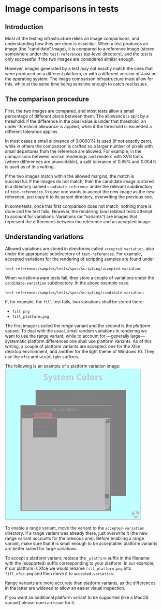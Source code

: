# Image comparisons in tests


## Introduction
Most of the testing infrastructure relies on image comparisons, and understanding
how they are done is essential. When a test produces an image (the "candidate"
image), it is compared to a reference image (stored somewhere under the
`test-references` top-level directory), and the test is only successful if the
two images are considered similar enough.

However, images generated by a test may not exactly match the ones that were
produced on a different platform, or with a different version of Java or the
operating system. The image comparison infrastructure must allow for this, while
at the same time being sensitive enough to catch real issues.


## The comparison procedure
First, the two images are compared, and most tests allow a small percentage of
different pixels between them. The allowance is split by a threshold: if the
difference in the pixel value is under that threshold, an under-threshold
allowance is applied, while if the threshold is exceeded a different tolerance
applies.

In most cases a small allowance of 0.00001% is used (if not exactly zero), while
in others the comparison is crafted so a larger number of pixels with small
departures from the reference are allowed. For example, in the comparisons
between normal renderings and renders with SVG fonts (where differences are
unavoidable), a split tolerance of 0.65% and 0.004% is used as of this writing.

If the two images match within the allowed margins, the match is successful. If
the images do not match, then the candidate image is stored in a directory named
`candidate-reference` under the relevant subdirectory of `test-references`. In
case one wants to accept the new image as the new reference, just copy it to its
parent directory, overwriting the previous one.

In some tests, once this first comparison does not match, nothing more is done
and the test fails. However, the rendering (and related) tests attempt to
account for variations. Variations (or "variants") are images that represent the
differences between the reference and an accepted image.


## Understanding variations
Allowed variations are stored in directories called `accepted-variation`, also
under the appropriate subdirectory of `test-references`. For example, accepted
variations for the rendering of scripting samples are found under

`test-references/samples/tests/spec/scripting/accepted-variation`

When variation-aware tests fail, they store a couple of variations under the
`candidate-variation` subdirectory. In the above example case:

`test-references/samples/tests/spec/scripting/candidate-variation`

If, for example, the `fill` test fails, two variations shall be stored there:

- `fill.png`
- `fill_platform.png`

The first image is called the _range_ variant and the second is the _platform_
variant. To deal with the usual, small random variations in rendering we want to
use the range variant, while to account for —generally large— systematic platform
differences one shall use platform variants. As of this writing, a couple of
platform variants are accepted: one for the Xfce desktop environment, and another
for the light theme of Windows 10. They use the `xfce` and `win10Light` suffixes.

The following is an example of a platform variation image:
![Variant example](https://raw.githubusercontent.com/css4j/echosvg/master/test-resources/io/sf/carte/echosvg/test/image/systemColors_xfce.png)

To enable a range variant, move the variant to the `accepted-variation` directory.
If a range variant was already there, just overwrite it (the new range variant
accounts for the previous one). Before enabling a range variant, make sure that
it is small enough to be acceptable: platform variants are better suited for large
variations.

To accept a platform variant, replace the `_platform` suffix in the filename
with the (supported) suffix corresponding to your platform. In our example, if
our platform is Xfce we would rename `fill_platform.png` into `fill_xfce.png`
and then move it to `accepted-variation`.

Range variants are more accurate than platform variants, as the differences in
the latter are widened to allow an easier visual inspection.

If you want an additional platform variant to be supported (like a MacOS variant)
please open an issue for it.
